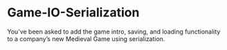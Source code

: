 # Game-IO-Serialization


You’ve been asked to add the game intro, saving, and loading functionality to a company’s new Medieval Game using serialization. 
